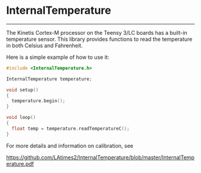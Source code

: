 # InternalTemperature

---
The Kinetis Cortex-M processor on the Teensy 3/LC boards has a built-in temperature sensor. This library provides functions to read the temperature in both Celsius and Fahrenheit.

Here is a simple example of how to use it:
```c++
#include <InternalTemperature.h>

InternalTemperature temperature;

void setup()
{
  temperature.begin();
}

void loop()
{
  float temp = temperature.readTemperatureC();
}
```

For more details and information on calibration, see

https://github.com/LAtimes2/InternalTemperature/blob/master/InternalTemperature.pdf 
